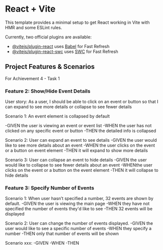 # React + Vite

This template provides a minimal setup to get React working in Vite with HMR and some ESLint rules.

Currently, two official plugins are available:

- [@vitejs/plugin-react](https://github.com/vitejs/vite-plugin-react/blob/main/packages/plugin-react/README.md) uses [Babel](https://babeljs.io/) for Fast Refresh
- [@vitejs/plugin-react-swc](https://github.com/vitejs/vite-plugin-react-swc) uses [SWC](https://swc.rs/) for Fast Refresh

## Project Features & Scenarios
For Achievement 4 - Task 1

### Feature 2: Show/Hide Event Details
User story: As a user, I should be able to click on an event or button so that I can expand to see more details or collapse to see fewer details

Scenario 1: An event element is collapsed by default

-GIVEN the user is viewing an event or event list
-WHEN the user has not clicked on any specific event or button
-THEN the detailed info is collapsed

Scenario 2: User can expand an event to see details
-GIVEN the user would like to see more details about an event
-WHEN the user clicks on the event or a button on event element
-THEN it will expand to show more details

Scenario 3: User can collapse an event to hide details
-GIVEN the user would like to collapse to see fewer details about an event
-WHENthe user clicks on the event or a button on the event element
-THEN it will collapse to hide details

### Feature 3: Specify Number of Events

Scenario 1: When user hasn’t specified a number, 32 events are shown by default.
-GIVEN the user is viewing the main page
-WHEN they have not specified the number of events they'd like to see
-THEN 32 events will be displayed

Scenario 2: User can change the number of events displayed.
-GIVEN the user would like to see a specific number of events
-WHEN they specify a number
-THEN only that number of events will be shown



Scenario xxx: 
-GIVEN
-WHEN
-THEN